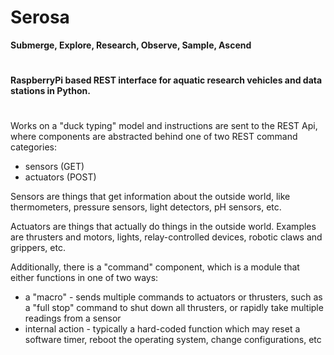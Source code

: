 # Serosa
<b> Submerge, Explore, Research, Observe, Sample, Ascend </b>
#
<b> RaspberryPi based REST interface for aquatic research vehicles and data stations in Python. </b>
#

Works on a "duck typing" model and instructions are sent to the REST Api, where components are abstracted behind one of two REST command categories:
  * sensors (GET)
  * actuators (POST)

Sensors are things that get information about the outside world, like thermometers, pressure sensors, light detectors, pH sensors, etc.

Actuators are things that actually do things in the outside world.  Examples are thrusters and motors, lights, relay-controlled devices, robotic claws and grippers, etc.

Additionally, there is a "command" component, which is a module that either functions in one of two ways:
  * a "macro" - sends multiple commands to actuators or thrusters, such as a "full stop" command to shut down all thrusters, or rapidly take multiple readings from a sensor
  * internal action - typically a hard-coded function which may reset a software timer, reboot the operating system, change configurations, etc
